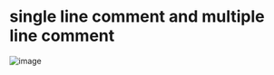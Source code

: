 # single line comment and multiple line comment
![image](https://user-images.githubusercontent.com/44174633/183282326-8aa572bd-0323-4316-a03d-42ba26d41e8d.png)
